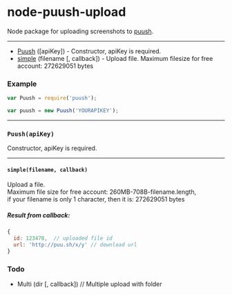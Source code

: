 node-puush-upload
======

Node package for uploading screenshots to [puush](http://puush.me/).

---
* [Puush](#puushapikey) ([apiKey]) - Constructor, apiKey is required.
* [simple](#simplefilename--callback) (filename [, callback]) - Upload file. Maximum filesize for free account: 272629051 bytes

### Example
```javascript
var Puush = require('puush');

var puush = new Puush('YOURAPIKEY');
```

---
### `Puush(apiKey)`
Constructor, apiKey is required.

---
#### `simple(filename, callback)`
Upload a file.  
Maximum file size for free account: 260MB-708B-filename.length,  
if your filename is only 1 character, then it is: 272629051 bytes

##### Result from callback:
```javascript
{
  id: 123478,  // uploaded file id
  url: 'http://puu.sh/x/y' // download url
}
```

### Todo
- Multi (dir [, callback]) // Multiple upload with folder
